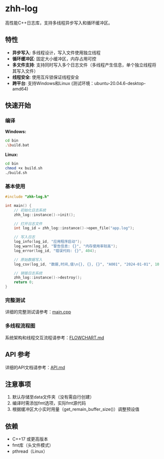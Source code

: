 # zhh-log

高性能C++日志库，支持多线程异步写入和循环缓冲区。

## 特性

- **异步写入**: 多线程设计，写入文件使用独立线程
- **循环缓冲区**: 固定大小缓冲区，内存占用可控
- **多文件支持**: 支持同时写入多个日志文件（多线程产生信息，单个独立线程将其写入文件）
- **线程安全**: 使用互斥锁保证线程安全
- **跨平台**: 支持Windows和Linux (测试环境：ubuntu-20.04.6-desktop-amd64)

## 快速开始

### 编译

**Windows:**
```bash
cd bin
.\build.bat
```

**Linux:**
```bash
cd bin
chmod +x build.sh
./build.sh
```

### 基本使用

```cpp
#include "zhh-log.h"

int main() {
    // 初始化日志系统
    zhh_log::instance()->init();

    // 打开日志文件
    int log_id = zhh_log::instance()->open_file("app.log");

    // 写入日志
    log_info(log_id, "应用程序启动");
    log_warn(log_id, "警告信息: {}", "内存使用率较高");
    log_error(log_id, "错误代码: {}", 404);

    // 原始数据写入
    log_csv(log_id, "数据,时间,值\n{}, {}, {}", "A001", "2024-01-01", 100);

    // 销毁日志系统
    zhh_log::instance()->destroy();
    return 0;
}
```

### 完整测试

详细的完整测试请参考：[main.cpp](src/main.cpp)

### 多线程流程图

系统架构和线程交互流程请参考：[FLOWCHART.md](doc/FLOWCHART.md)

## API 参考

详细的API文档请参考：[API.md](doc/API.md)

## 注意事项

1. 默认存储至data文件夹（没有需自行创建）
2. 编译时需添加fmt选项，实际fmt源代码
3. 根据缓冲区大小实时用量（get_remain_buffer_size()）调整预设值

## 依赖

- C++17 或更高版本
- fmt库（头文件模式）
- pthread（Linux）

